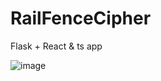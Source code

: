 # RailFenceCipher
Flask + React & ts app 



![image](https://github.com/Smieluuu/RailFenceCipher/assets/96179878/218d6d66-8c21-4f61-8804-efdc7ab6097f)

